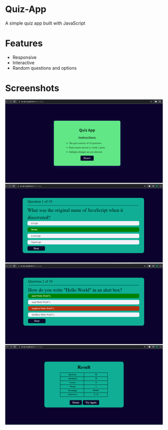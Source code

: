 # Quiz-App
  A simple quiz app built with JavaScript
  # Features 
  * Responsive
  * Interactive
  * Random questions and options
# Screenshots
![Screenshot](ss-1.png)
![Screenshot](ss-2.png)
![Screenshot](ss-3.png)
![Screenshot](ss-4.png)

